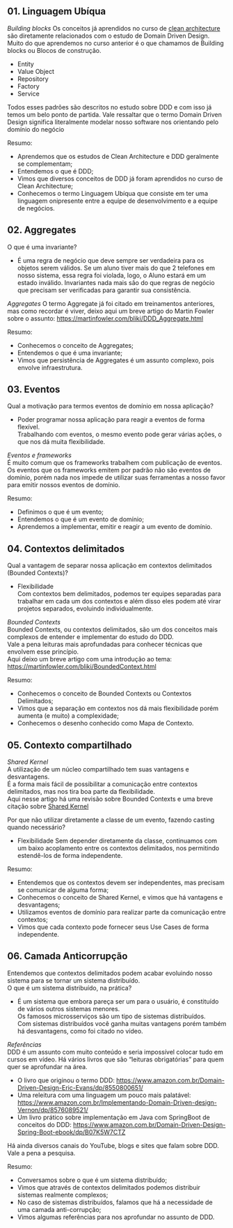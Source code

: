 ## 01. Linguagem Ubíqua

*Building blocks*
Os conceitos já aprendidos no curso de [clean architecture](https://github.com/priscilasanfer/clean-architecture-alura) são diretamente relacionados com o estudo de Domain Driven Design.
Muito do que aprendemos no curso anterior é o que chamamos de Building blocks ou Blocos de construção.

- Entity
- Value Object
- Repository
- Factory
- Service

Todos esses padrões são descritos no estudo sobre DDD e com isso já temos um belo ponto de partida.
Vale ressaltar que o termo Domain Driven Design significa literalmente modelar nosso software nos orientando pelo domínio do negócio

Resumo:
- Aprendemos que os estudos de Clean Architecture e DDD geralmente se complementam;
- Entendemos o que é DDD;
- Vimos que diversos conceitos de DDD já foram aprendidos no curso de Clean Architecture;
- Conhecemos o termo Linguagem Ubíqua que consiste em ter uma linguagem onipresente entre a equipe de desenvolvimento e a equipe de negócios.


## 02. Aggregates

O que é uma invariante?
- É uma regra de negócio que deve sempre ser verdadeira para os objetos serem válidos.
  Se um aluno tiver mais do que 2 telefones em nosso sistema, essa regra foi violada, logo, o Aluno estará em um estado inválido. 
  Invariantes nada mais são do que regras de negócio que precisam ser verificadas para garantir sua consistência.
  
*Aggregates*
O termo Aggregate já foi citado em treinamentos anteriores, mas como recordar é viver, deixo aqui um breve artigo do Martin Fowler sobre o assunto: https://martinfowler.com/bliki/DDD_Aggregate.html

Resumo:
- Conhecemos o conceito de Aggregates;
- Entendemos o que é uma invariante;
- Vimos que persistência de Aggregates é um assunto complexo, pois envolve infraestrutura.


## 03. Eventos

Qual a motivação para termos eventos de domínio em nossa aplicação?  
- Poder programar nossa aplicação para reagir a eventos de forma flexível.  
  Trabalhando com eventos, o mesmo evento pode gerar várias ações, o que nos dá muita flexibilidade.  
  
*Eventos e frameworks*  
É muito comum que os frameworks trabalhem com publicação de eventos.  
Os eventos que os frameworks emitem por padrão não são eventos de domínio, porém nada nos impede de utilizar suas ferramentas a nosso favor para emitir nossos eventos de domínio.  

Resumo:
- Definimos o que é um evento;
- Entendemos o que é um evento de domínio;
- Aprendemos a implementar, emitir e reagir a um evento de domínio.


## 04. Contextos delimitados

Qual a vantagem de separar nossa aplicação em contextos delimitados (Bounded Contexts)?  
- Flexibilidade  
  Com contextos bem delimitados, podemos ter equipes separadas para trabalhar em cada um dos contextos e além disso eles podem até virar projetos separados, evoluindo individualmente.  
  
*Bounded Contexts*  
Bounded Contexts, ou contextos delimitados, são um dos conceitos mais complexos de entender e implementar do estudo do DDD.  
Vale a pena leituras mais aprofundadas para conhecer técnicas que envolvem esse princípio.  
Aqui deixo um breve artigo com uma introdução ao tema: https://martinfowler.com/bliki/BoundedContext.html  

Resumo:
- Conhecemos o conceito de Bounded Contexts ou Contextos Delimitados;
- Vimos que a separação em contextos nos dá mais flexibilidade porém aumenta (e muito) a complexidade;
- Conhecemos o desenho conhecido como Mapa de Contexto.


## 05. Contexto compartilhado  

*Shared Kernel*  
A utilização de um núcleo compartilhado tem suas vantagens e desvantagens.  
É a forma mais fácil de possibilitar a comunicação entre contextos delimitados, mas nos tira boa parte da flexibilidade.  
Aqui nesse artigo há uma revisão sobre Bounded Contexts e uma breve citação sobre [Shared Kernel](http://www.fabriciorissetto.com/blog/ddd-bounded-context/)  

Por que não utilizar diretamente a classe de um evento, fazendo casting quando necessário?
- Flexibilidade
  Sem depender diretamente da classe, continuamos com um baixo acoplamento entre os contextos delimitados, nos permitindo estendê-los de forma independente.
  
Resumo:
- Entendemos que os contextos devem ser independentes, mas precisam se comunicar de alguma forma;
- Conhecemos o conceito de Shared Kernel, e vimos que há vantagens e desvantagens;
- Utilizamos eventos de domínio para realizar parte da comunicação entre contextos;
- Vimos que cada contexto pode fornecer seus Use Cases de forma independente.


## 06. Camada Anticorrupção

Entendemos que contextos delimitados podem acabar evoluindo nosso sistema para se tornar um sistema distribuído.  
O que é um sistema distribuído, na prática?  
- É um sistema que embora pareça ser um para o usuário, é constituído de vários outros sistemas menores.  
  Os famosos microsserviços são um tipo de sistemas distribuídos.  
  Com sistemas distribuídos você ganha muitas vantagens porém também há desvantagens, como foi citado no vídeo.  
  
*Referências*  
DDD é um assunto com muito conteúdo e seria impossível colocar tudo em cursos em vídeo. Há vários livros que são “leituras obrigatórias” para quem quer se aprofundar na área.  

- O livro que originou o termo DDD: https://www.amazon.com.br/Domain-Driven-Design-Eric-Evans/dp/8550800651/
- Uma releitura com uma linguagem um pouco mais palatável: https://www.amazon.com.br/Implementando-Domain-Driven-design-Vernon/dp/8576089521/
- Um livro prático sobre implementação em Java com SpringBoot de conceitos do DDD: https://www.amazon.com.br/Domain-Driven-Design-Spring-Boot-ebook/dp/B07K5W7CTZ

Há ainda diversos canais do YouTube, blogs e sites que falam sobre DDD. Vale a pena a pesquisa.

Resumo:
- Conversamos sobre o que é um sistema distribuído;
- Vimos que através de contextos delimitados podemos distribuir sistemas realmente complexos;
- No caso de sistemas distribuídos, falamos que há a necessidade de uma camada anti-corrupção;
- Vimos algumas referências para nos aprofundar no assunto de DDD.






